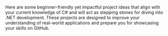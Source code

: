 Here are some beginner-friendly yet impactful project ideas that align with your current knowledge of C# and will act as stepping stones for diving into .NET development. These projects are designed to improve your understanding of real-world applications and prepare you for showcasing your skills on GitHub.
